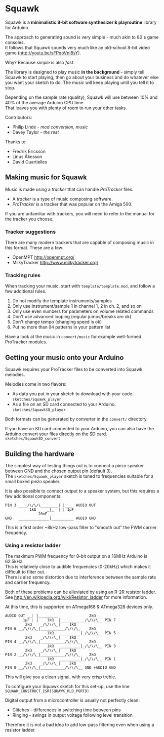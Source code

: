 ﻿Squawk
======

Squawk is a **minimalistic 8-bit software synthesizer & playroutine** library for Arduino.

The approach to generating sound is very simple - much akin to 80's game consoles.  
It follows that Squawk sounds very much like an old-school 8-bit video game (http://youtu.be/sFPqoVnI8sY).

Why? Because _simple_ is also _fast_.

The library is designed to play music **in the background** - simply tell Squawk to start playing, then go about your business and do whatever else you want your sketch to do. The music will keep playing until you tell it to stop.

Depending on the sample rate (quality), Squawk will use between 10% and 40% of the average Arduino CPU time.  
That leaves you with plenty of room to run your other tasks.

Contributors:
* Philip Linde - _mod conversion, music_
* Davey Taylor - _the rest_

Thanks to:
* Fredrik Ericsson
* Linus Åkesson
* David Cuartielles

Making music for Squawk
-----------------------

Music is made using a _tracker_ that can handle _ProTracker_ files.  
* A _tracker_ is a type of music composing software.  
* _ProTracker_ is a tracker that was popular on the Amiga 500.

If you are unfamiliar with trackers, you will need to refer to the manual for the tracker you choose.

### Tracker suggestions

There are many modern trackers that are capable of composing music in this format.
These are a few:

* OpenMPT http://openmpt.org/
* MilkyTracker http://www.milkytracker.org/

### Tracking rules

When tracking your music, start with `template/template.mod`, and follow a few additional rules.

1. Do not modify the template instruments/samples
2. Only use instrument/sample 1 in channel 1, 2 in ch. 2, and so on
3. Only use even numbers for parameters on volume related commands
4. Don't use advanced looping (regular jumps/breaks are ok)
5. Don't change tempo (changing speed is ok)
6. Put no more than 64 patterns in your pattern list

Have a look at the music in `convert/music` for example well-formed ProTracker modules.

Getting your music onto your Arduino
------------------------------------

Squawk requires your ProTracker files to be converted into Squawk melodies.

Melodies come in two flavors:
* As data you put in your sketch to download with your code.  
  `sketches/Squawk_player`
* As a file on an SD card connected to your Arduino.  
  `sketches/SquawkSD_player`

Both formats can be generated by converter in the `convert/` directory.

If you have an SD card connected to your Arduino, you can also have the Arduino convert your files directly on the SD card.  
`sketches/SquawkSD_convert`

Building the hardware
---------------------

The simplest way of testing things out is to connect a piezo speaker between GND and the chosen output pin (default 3).  
The `sketches/Squawk_player` sketch is tuned to frequencies suitable for a small boxed piezo speaker.

It is also possible to connect output to a speaker system, but this requires a few additional components:

    PIN 3 ____/\/\/\________| |____ AUDIO OUT
               1kΩ     _|_  | | 1µF
                   20nF___
    GND   ______________|__________ AUDIO GND

This is a first order ~8kHz low-pass filter to "smooth out" the PWM carrier frequency.

### Using a resistor ladder

The maximum PWM frequency for 8-bit output on a 16MHz Arduino is 62.5kHz.  
This is relatively close to audible frequencies (0-20kHz) which makes it difficult to filter out.  
There is also some distortion due to interference between the sample rate and carrier frequency.

Both of these problems can be alleviated by using an R-2R resistor ladder.  
See http://en.wikipedia.org/wiki/Resistor_ladder for more information.

At this time, this is supported on ATmega168 & ATmega328 devices only.  

    AUDIO OUT __| |_________              2kΩ
            1µF | |    1kΩ  |___________/\/\/\__ PIN 7
             2kΩ    _/\/\/\_|    1kΩ
    PIN 6 __/\/\/\_|___________/\/\/\_    2kΩ
                       1kΩ   _________|_/\/\/\__ PIN 5
             2kΩ    _/\/\/\_|    1kΩ
    PIN 4 __/\/\/\_|___________/\/\/\_    2kΩ
                       1kΩ   _________|_/\/\/\__ PIN 3
             2kΩ    _/\/\/\_|    1kΩ
    PIN 2 __/\/\/\_|___________/\/\/\_    2kΩ
                       1kΩ   _________|_/\/\/\__ PIN 1
             2kΩ    _/\/\/\_|    2kΩ
    PIN 0 __/\/\/\_|___________/\/\/\__ GND +AUDIO GND

This will give you a clean signal, with very crisp treble.

To configure your Squawk sketch for this set-up, use the line  
`SQUAWK_CONSTRUCT_ISR(SQUAWK_RLD_PORTD)`

Digital output from a microcontroller is usually not perfectly clean:
* Glitches - differences in switching time between pins
* Ringing - swings in output voltage following level transition

Therefore it is not a bad idea to add low-pass filtering even when using a resistor ladder.